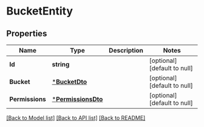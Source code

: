 # BucketEntity

## Properties
Name | Type | Description | Notes
------------ | ------------- | ------------- | -------------
**Id** | **string** |  | [optional] [default to null]
**Bucket** | [***BucketDto**](BucketDTO.md) |  | [optional] [default to null]
**Permissions** | [***PermissionsDto**](PermissionsDTO.md) |  | [optional] [default to null]

[[Back to Model list]](../pkg/nifi/README.md#documentation-for-models) [[Back to API list]](../pkg/nifi/README.md#documentation-for-api-endpoints) [[Back to README]](../pkg/nifi/README.md)


